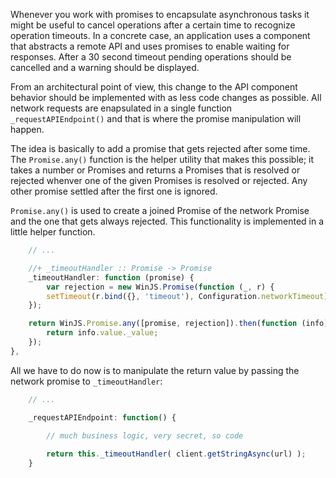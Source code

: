 Whenever you work with promises to encapsulate asynchronous tasks it might be useful to cancel operations
after a certain time to recognize operation timeouts. In a concrete case, an application uses a component that
abstracts a remote API and uses promises to enable waiting for responses. After a 30 second timeout pending
operations should be cancelled and a warning should be displayed.

From an architectural point of view, this change to the API component behavior should be implemented with as less
code changes as possible. All network requests are enapsulated in a single function `_requestAPIEndpoint()` and
that is where the promise manipulation will happen.

The idea is basically to add a promise that gets rejected after some time. The `Promise.any()` function is the helper
utility that makes this possible; it takes a number or Promises and returns a Promises that is resolved or rejected
whenver one of the given Promises is resolved or rejected. Any other promise settled after the first one is ignored.

`Promise.any()` is used to create a joined Promise of the network Promise and the one that gets always rejected. This
functionality is implemented in a little helper function.

```javascript
    // ...

    //+ _timeoutHandler :: Promise -> Promise
    _timeoutHandler: function (promise) {
        var rejection = new WinJS.Promise(function (_, r) {
        setTimeout(r.bind({}, 'timeout'), Configuration.networkTimeout);
    });

    return WinJS.Promise.any([promise, rejection]).then(function (info) {
        return info.value._value;
    });
},
```

All we have to do now is to manipulate the return value by passing the network promise to `_timeoutHandler`:

```javascript
    // ...

    _requestAPIEndpoint: function() {
	
        // much business logic, very secret, so code

        return this._timeoutHandler( client.getStringAsync(url) );
	}	
```
